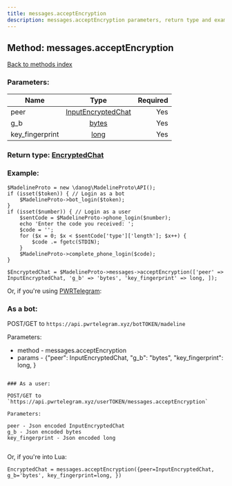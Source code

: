 ```yaml
---
title: messages.acceptEncryption
description: messages.acceptEncryption parameters, return type and example
---
```

## Method: messages.acceptEncryption  
[Back to methods index](index.md)


### Parameters:

| Name     |    Type       | Required |
|----------|:-------------:|---------:|
|peer|[InputEncryptedChat](../types/InputEncryptedChat.md) | Yes|
|g\_b|[bytes](../types/bytes.md) | Yes|
|key\_fingerprint|[long](../types/long.md) | Yes|


### Return type: [EncryptedChat](../types/EncryptedChat.md)

### Example:


```
$MadelineProto = new \danog\MadelineProto\API();
if (isset($token)) { // Login as a bot
    $MadelineProto->bot_login($token);
}
if (isset($number)) { // Login as a user
    $sentCode = $MadelineProto->phone_login($number);
    echo 'Enter the code you received: ';
    $code = '';
    for ($x = 0; $x < $sentCode['type']['length']; $x++) {
        $code .= fgetc(STDIN);
    }
    $MadelineProto->complete_phone_login($code);
}

$EncryptedChat = $MadelineProto->messages->acceptEncryption(['peer' => InputEncryptedChat, 'g_b' => 'bytes', 'key_fingerprint' => long, ]);
```

Or, if you're using [PWRTelegram](https://pwrtelegram.xyz):

### As a bot:

POST/GET to `https://api.pwrtelegram.xyz/botTOKEN/madeline`

Parameters:

* method - messages.acceptEncryption
* params - {"peer": InputEncryptedChat, "g_b": "bytes", "key_fingerprint": long, }

```

### As a user:

POST/GET to `https://api.pwrtelegram.xyz/userTOKEN/messages.acceptEncryption`

Parameters:

peer - Json encoded InputEncryptedChat
g_b - Json encoded bytes
key_fingerprint - Json encoded long


```

Or, if you're into Lua:

```
EncryptedChat = messages.acceptEncryption({peer=InputEncryptedChat, g_b='bytes', key_fingerprint=long, })
```

